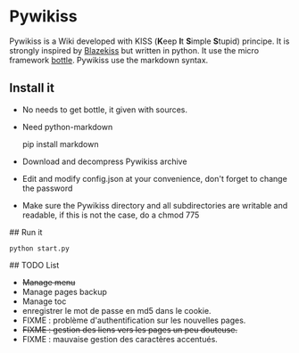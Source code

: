 # Pywikiss

Pywikiss is a Wiki developed with KISS (**K**eep **I**t **S**imple **S**tupid) principe. 
It is strongly inspired by [Blazekiss](http://projet.idleman.fr/blazekiss/) but written in python.
It use the micro framework [bottle](http://bottlepy.org). 
Pywikiss use the markdown syntax.

## Install it

* No needs to get bottle, it given with sources. 

* Need python-markdown

    pip install markdown

* Download and decompress Pywikiss archive
* Edit and modify config.json at your convenience, don't forget to change the password
* Make sure the Pywikiss directory and all subdirectories are writable and readable,  if this is not the case, do a chmod 775

## Run it

    python start.py


## TODO List 

* ~~Manage menu~~
* Manage pages backup  
* Manage toc 
* enregistrer le mot de passe en md5 dans le cookie.
* FIXME : problème d'authentification sur les nouvelles pages.
* ~~FIXME : gestion des liens vers les pages un peu douteuse.~~
* FIXME : mauvaise gestion des caractères accentués.
